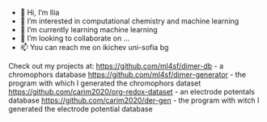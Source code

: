 - 👋 Hi, I’m Ilia
- 👀 I’m interested in computational chemistry and machine learning
- 🌱 I’m currently learning machine learning
- 💞️ I’m looking to collaborate on ...
- 📫 You can reach me on ikichev <You know what> uni-sofia <And here too> bg

Check out my projects at:
https://github.com/ml4sf/dimer-db - a chromophors database
https://github.com/ml4sf/dimer-generator - the program with which I generated the chromophors dataset
https://github.com/carim2020/org-redox-dataset - an electrode potentals database
https://github.com/carim2020/der-gen - the program with witch I generated the electrode potential database


<!---
iliqKichev/iliqKichev is a ✨ special ✨ repository because its `README.md` (this file) appears on your GitHub profile.
You can click the Preview link to take a look at your changes.
--->
